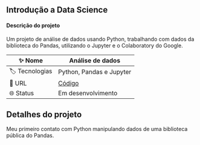 ## Introdução a Data Science

#### Descrição do projeto
Um projeto de análise de dados usando Python, trabalhando com dados da biblioteca do Pandas, utilizando o Jupyter e o Colaboratory do Google.

| :sparkles: Nome  | **Análise de dados**
| ----------  | --- |
| :label: Tecnologias | Python, Pandas e Jupyter
| :rocket: URL       | [Código]()
| 🌐 Status | Em desenvolvimento

## Detalhes do projeto

Meu primeiro contato com Python manipulando dados de uma biblioteca pública do Pandas.
